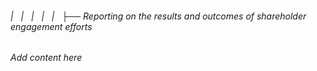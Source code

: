 ###### |   |   |   |   |   ├── Reporting on the results and outcomes of shareholder engagement efforts

*Add content here*